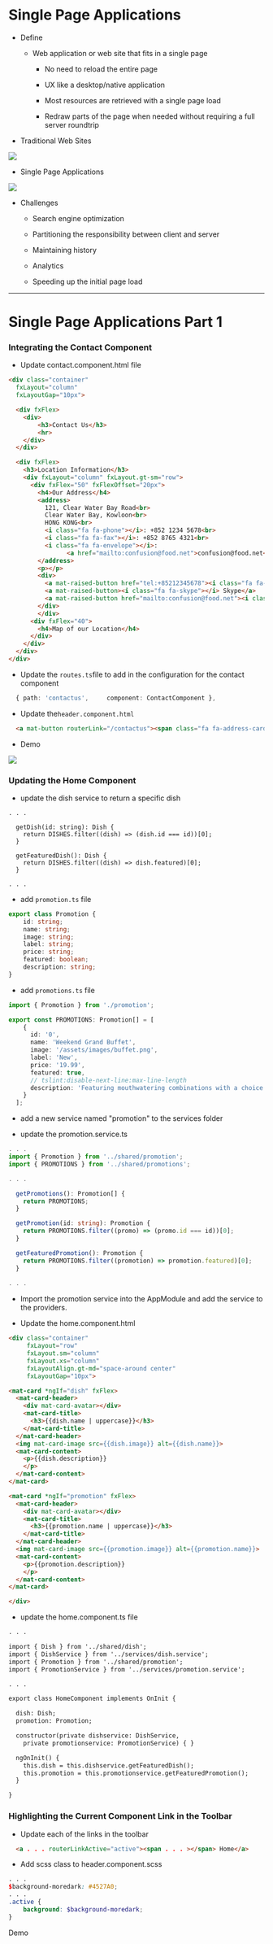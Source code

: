 # Single Page Applications

* Define

  * Web application or web site that fits in a single page

    * No need to reload the entire page

    * UX like a desktop/native application

    * Most resources are retrieved with a single page load

    * Redraw parts of the page when needed without requiring a full server roundtrip

* Traditional Web Sites

![](/assets/L2W2_4TWS.png)

* Single Page Applications

![](/assets/L2W2_4SPA.png)

* Challenges

  * Search engine optimization

  * Partitioning the responsibility between client and server

  * Maintaining history

  * Analytics

  * Speeding up the initial page load

---

# Single Page Applications Part 1

### Integrating the Contact Component

* Update contact.component.html  file

```html
<div class="container"
  fxLayout="column"
  fxLayoutGap="10px">

  <div fxFlex>
    <div>
        <h3>Contact Us</h3>
        <hr>
    </div>
  </div>

  <div fxFlex>
    <h3>Location Information</h3> 
    <div fxLayout="column" fxLayout.gt-sm="row">
      <div fxFlex="50" fxFlexOffset="20px">
        <h4>Our Address</h4>
        <address>
          121, Clear Water Bay Road<br>
          Clear Water Bay, Kowloon<br>
          HONG KONG<br>
          <i class="fa fa-phone"></i>: +852 1234 5678<br>
          <i class="fa fa-fax"></i>: +852 8765 4321<br>
          <i class="fa fa-envelope"></i>: 
                <a href="mailto:confusion@food.net">confusion@food.net</a>
        </address>
        <p></p>
        <div>
          <a mat-raised-button href="tel:+85212345678"><i class="fa fa-phone"></i> Call</a>
          <a mat-raised-button><i class="fa fa-skype"></i> Skype</a>
          <a mat-raised-button href="mailto:confusion@food.net"><i class="fa fa-envelope-o"></i> Email</a>
        </div>
        </div>
      <div fxFlex="40">
        <h4>Map of our Location</h4>
      </div>
    </div>
  </div>
</div>
```

* Update the `routes.ts`file to add in the configuration for the contact component

```ts
  { path: 'contactus',     component: ContactComponent },
```

* Update the`header.component.html`

```html
  <a mat-button routerLink="/contactus"><span class="fa fa-address-card fa-lg"></span> Contact</a>
```

* Demo

![](/assets/L2W2_4ICCDemo.png)

### Updating the Home Component

* update the dish service to return a specific dish

```
. . .

  getDish(id: string): Dish {
    return DISHES.filter((dish) => (dish.id === id))[0];
  }

  getFeaturedDish(): Dish {
    return DISHES.filter((dish) => dish.featured)[0];
  }
  
. . .
```

* add `promotion.ts` file

```ts
export class Promotion {
    id: string;
    name: string;
    image: string;
    label: string;
    price: string;
    featured: boolean;
    description: string;
}
```

* add `promotions.ts` file

```ts
import { Promotion } from './promotion';

export const PROMOTIONS: Promotion[] = [
    {
      id: '0',
      name: 'Weekend Grand Buffet',
      image: '/assets/images/buffet.png',
      label: 'New',
      price: '19.99',
      featured: true,
      // tslint:disable-next-line:max-line-length
      description: 'Featuring mouthwatering combinations with a choice of five different salads, six enticing appetizers, six main entrees and five choicest desserts. Free flowing bubbly and soft drinks. All for just $19.99 per person'
    }
  ];

```

* add a new service named "promotion" to the services folder



* update the promotion.service.ts

```ts
. . .
import { Promotion } from '../shared/promotion';
import { PROMOTIONS } from '../shared/promotions';

. . .

  getPromotions(): Promotion[] {
    return PROMOTIONS;
  }

  getPromotion(id: string): Promotion {
    return PROMOTIONS.filter((promo) => (promo.id === id))[0];
  }

  getFeaturedPromotion(): Promotion {
    return PROMOTIONS.filter((promotion) => promotion.featured)[0];
  }
  
. . .
```

* Import the promotion service into the AppModule and add the service to the providers.

* Update the home.component.html

```html
<div class="container"
     fxLayout="row"
     fxLayout.sm="column"
     fxLayout.xs="column"
     fxLayoutAlign.gt-md="space-around center"
     fxLayoutGap="10px">

<mat-card *ngIf="dish" fxFlex>
  <mat-card-header>
    <div mat-card-avatar></div>
    <mat-card-title>
      <h3>{{dish.name | uppercase}}</h3>
    </mat-card-title>
  </mat-card-header>
  <img mat-card-image src={{dish.image}} alt={{dish.name}}>
  <mat-card-content>
    <p>{{dish.description}}
    </p>
  </mat-card-content>
</mat-card>

<mat-card *ngIf="promotion" fxFlex>
  <mat-card-header>
    <div mat-card-avatar></div>
    <mat-card-title>
      <h3>{{promotion.name | uppercase}}</h3>
    </mat-card-title>
  </mat-card-header>
  <img mat-card-image src={{promotion.image}} alt={{promotion.name}}>
  <mat-card-content>
    <p>{{promotion.description}}
    </p>
  </mat-card-content>
</mat-card>

</div>
```

* update the home.component.ts file

```html
. . .

import { Dish } from '../shared/dish';
import { DishService } from '../services/dish.service';
import { Promotion } from '../shared/promotion';
import { PromotionService } from '../services/promotion.service';

. . .

export class HomeComponent implements OnInit {

  dish: Dish;
  promotion: Promotion;

  constructor(private dishservice: DishService,
    private promotionservice: PromotionService) { }

  ngOnInit() {
    this.dish = this.dishservice.getFeaturedDish();
    this.promotion = this.promotionservice.getFeaturedPromotion();
  }

}
```

### Highlighting the Current Component Link in the Toolbar

* Update each of the links in the toolbar

```html
  <a . . . routerLinkActive="active"><span . . . ></span> Home</a>
```

* Add scss class to header.component.scss

```scss
. . .
$background-moredark: #4527A0;
. . .
.active {
    background: $background-moredark;
}
```

Demo

